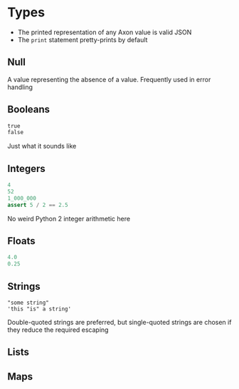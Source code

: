 # Types

- The printed representation of any Axon value is valid JSON
- The `print` statement pretty-prints by default

## Null

A value representing the absence of a value. Frequently used in error handling

## Booleans

```python
true
false
```

Just what it sounds like

## Integers

```python
4
52
1_000_000
assert 5 / 2 == 2.5
```

No weird Python 2 integer arithmetic here

## Floats

```python
4.0
0.25
```

## Strings

```
"some string"
'this "is" a string'
```

Double-quoted strings are preferred, but single-quoted strings are chosen if they reduce the required escaping

## Lists

## Maps
